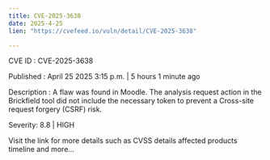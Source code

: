 ```yaml
---
title: CVE-2025-3638
date: 2025-4-25
lien: "https://cvefeed.io/vuln/detail/CVE-2025-3638"

---
```


CVE ID : CVE-2025-3638

Published :  April 25
2025
3:15 p.m. | 5 hours
1 minute ago

Description : A flaw was found in Moodle. The analysis request action in the Brickfield tool did not include the necessary token to prevent a Cross-site request forgery (CSRF) risk.

Severity: 8.8 | HIGH

Visit the link for more details
such as CVSS details
affected products
timeline
and more...
